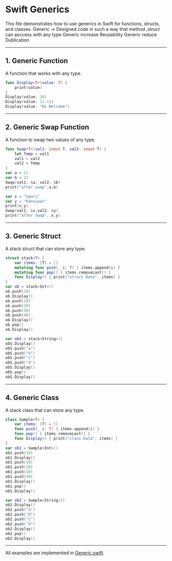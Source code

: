 # Swift Generics

This file demonstrates how to use generics in Swift for functions, structs, and classes.
Generic -> Designed code in such a way that method ,struct can asccess with any type
Generic increase Reusability
Generic reduce Dublication

---

## 1. Generic Function

A function that works with any type.

```swift
func Display<T>(value: T) {
    print(value)
}
Display(value: 10)
Display(value: 11.11)
Display(value: "Hi Welcome")
```

---

## 2. Generic Swap Function

A function to swap two values of any type.

```swift
func Swap<T>(val1: inout T, val2: inout T) {
    let Temp = val1
    val1 = val2
    val2 = Temp
}
var a = 11
var b = 22
Swap(val1: &a, val2: &b)
print("after swap",a,b)

var x = "Gauri"
var y = "Kanojwar"
print(x,y)
Swap(val1: &x,val2: &y)
print("after swap", x,y)
```

---

## 3. Generic Struct

A stack struct that can store any type.

```swift
struct stack<T> {
    var items: [T] = []
    mutating func push(_ i: T) { items.append(i) }
    mutating func pop() { items.removeLast() }
    func Display() { print("struct Data", items) }
}
var ob = stack<Int>()
ob.push(10)
ob.Display()
ob.push(10)
ob.push(20)
ob.push(30)
ob.push(40)
ob.Display()
ob.pop()
ob.Display()

var obS = stack<String>()
obS.Display()
obS.push("a")
obS.push("b")
obS.push("c")
obS.push("d")
obS.Display()
obS.pop()
obS.Display()
```

---

## 4. Generic Class

A stack class that can store any type.

```swift
class Sample<T> {
    var items: [T] = []
    func push(_ i: T) { items.append(i) }
    func pop() { items.removeLast() }
    func Display() { print("class Data", items) }
}
var ob1 = Sample<Int>()
ob1.push(10)
ob1.Display()
ob1.push(10)
ob1.push(20)
ob1.push(30)
ob1.push(40)
ob1.Display()
ob1.pop()
ob1.Display()

var ob2 = Sample<String>()
ob2.Display()
ob2.push("a")
ob2.push("b")
ob2.push("c")
ob2.push("d")
ob2.Display()
ob2.pop()
ob2.Display()

```

---

All examples are implemented in [Generic.swift](Programs/Generic.swift).